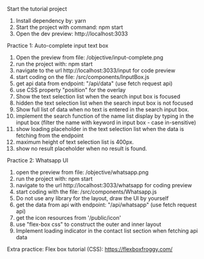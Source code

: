 Start the tutorial project
1. Install dependency by: yarn
2. Start the project with command: npm start
3. Open the dev preview: http://localhost:3033

Practice 1: Auto-complete input text box 
1. Open the preview from file: /objective/input-complete.png
2. run the project with: npm start
3. navigate to the url http://localhost:3033/input for code preview
4. start coding on the file: /src/components/InputBox.js
5. get api data from endpoint: "/api/data" (use fetch request api)
6. use CSS property "position" for the overlay
7. Show the text selection list when the search input box is focused
8. hidden the text selection list when the search input box is not focused
9. Show full list of data when no text is entered in the search input box.
10. implement the search function of the name list display by typing in the input box (filter the name with keyword in input box - case in-sensitive)
11. show loading placeholder in the text selection list when the data is fetching from the endpoint
12. maximum height of text selection list is 400px. 
13. show no result placeholder when no result is found. 

Practice 2: Whatsapp UI
1. open the preview from file: /objective/whatsapp.png
2. run the project with: npm start
3. navigate to the url http://localhost:3033/whatsapp for coding preview
4. start coding with the file: /src/components/Whatsapp.js
5. Do not use any library for the layout, draw the UI by yourself
5. get the data from api with endpoint: "/api/whatsapp" (use fetch request api)
6. get the icon resources from '/public/icon'
7. use "flex-box css" to construct the outer and inner layout
8. Implement loading indicator in the contact list section when fetching api data


Extra practice: Flex box tutorial (CSS):
https://flexboxfroggy.com/